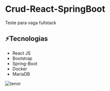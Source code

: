 #  Crud-React-SpringBoot
Teste para vaga fullstack

## :zap:Tecnologias 

- React JS
- Bootstrap
- Spring-Boot
- Docker
- MariaDB

![tenor](https://user-images.githubusercontent.com/52081179/116000245-ce1bc980-a5c5-11eb-9100-04886c0b7a52.gif)
